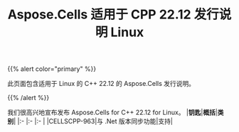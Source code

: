 ﻿---
title: Aspose.Cells 适用于 CPP 22.12 发行说明 Linux
type: docs
weight: 1
url: /zh/cpp/aspose-cells-for-cpp-22-12-release-notes-linux/
---
{{% alert color="primary" %}}

此页面包含适用于 Linux 的 C++ 22.12 的 Aspose.Cells 发行说明。

{{% /alert %}}

我们很高兴地宣布发布 Aspose.Cells for C++ 22.12 for Linux。
|**钥匙**|**概括**|**类别**|
|:- |:- |:- |
|CELLSCPP-963|与 .Net 版本同步功能|支持|


